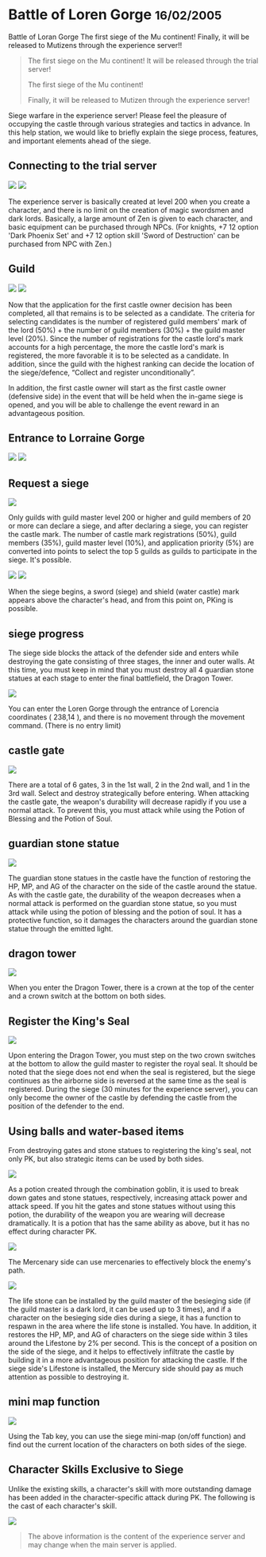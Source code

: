 # Battle of Loren Gorge <small>16/02/2005</small>

Battle of Loran Gorge The first siege of the Mu continent! Finally, it will be released to Mutizens through the experience server!!

> The first siege on the Mu continent! It will be released through the trial server!
>
> The first siege of the Mu continent!
>
> Finally, it will be released to Mutizen through the experience server!

Siege warfare in the experience server! Please feel the pleasure of occupying the castle through various strategies and tactics in advance.
In this help station, we would like to briefly explain the siege process, features, and important elements ahead of the siege.

## Connecting to the trial server

![](./img/01.jpg)
![](./img/02.jpg)

The experience server is basically created at level 200 when you create a character, and there is no limit on the creation of magic swordsmen and dark lords. Basically, a large amount of Zen is given to each character, and basic equipment can be purchased through NPCs. (For knights, +7 12 option 'Dark Phoenix Set' and +7 12 option skill 'Sword of Destruction' can be purchased from NPC with Zen.)

## Guild

![](./img/03.jpg)
![](./img/04.jpg)

Now that the application for the first castle owner decision has been completed, all that remains is to be selected as a candidate.
The criteria for selecting candidates is the number of registered guild members' mark of the lord (50%) + the number of guild members (30%) + the guild master level (20%). Since the number of registrations for the castle lord's mark accounts for a high percentage, the more the castle lord's mark is registered, the more favorable it is to be selected as a candidate. In addition, since the guild with the highest ranking can decide the location of the siege/defence, “Collect and register unconditionally”.

In addition, the first castle owner will start as the first castle owner (defensive side) in the event that will be held when the in-game siege is opened, and you will be able to challenge the event reward in an advantageous position.

## Entrance to Lorraine Gorge

![](./img/05.jpg)
![](./img/06.jpg)

## Request a siege

![](./img/07.jpg)

Only guilds with guild master level 200 or higher and guild members of 20 or more can declare a siege, and after declaring a siege, you can register the castle mark. The number of castle mark registrations (50%), guild members (35%), guild master level (10%), and application priority (5%) are converted into points to select the top 5 guilds as guilds to participate in the siege. It's possible.

![](./img/08.jpg)
![](./img/09.jpg)

When the siege begins, a sword (siege) and shield (water castle) mark appears above the character's head, and from this point on, PKing is possible.

## siege progress

The siege side blocks the attack of the defender side and enters while destroying the gate consisting of three stages, the inner and outer walls. At this time, you must keep in mind that you must destroy all 4 guardian stone statues at each stage to enter the final battlefield, the Dragon Tower.

![](./img/10.jpg)

You can enter the Loren Gorge through the entrance of Lorencia coordinates ( 238,14 ), and there is no movement through the movement command. (There is no entry limit)

## castle gate

![](./img/11.jpg)

There are a total of 6 gates, 3 in the 1st wall, 2 in the 2nd wall, and 1 in the 3rd wall. Select and destroy strategically before entering. When attacking the castle gate, the weapon's durability will decrease rapidly if you use a normal attack. To prevent this, you must attack while using the Potion of Blessing and the Potion of Soul.

## guardian stone statue

![](./img/12.jpg)

The guardian stone statues in the castle have the function of restoring the HP, MP, and AG of the character on the side of the castle around the statue. As with the castle gate, the durability of the weapon decreases when a normal attack is performed on the guardian stone statue, so you must attack while using the potion of blessing and the potion of soul. It has a protective function, so it damages the characters around the guardian stone statue through the emitted light.

## dragon tower

![](./img/13.jpg)

When you enter the Dragon Tower, there is a crown at the top of the center and a crown switch at the bottom on both sides.

## Register the King's Seal

![](./img/14.jpg)

Upon entering the Dragon Tower, you must step on the two crown switches at the bottom to allow the guild master to register the royal seal. It should be noted that the siege does not end when the seal is registered, but the siege continues as the airborne side is reversed at the same time as the seal is registered. During the siege (30 minutes for the experience server), you can only become the owner of the castle by defending the castle from the position of the defender to the end.

## Using balls and water-based items

From destroying gates and stone statues to registering the king's seal, not only PK, but also strategic items can be used by both sides.

![](./img/15.jpg)

As a potion created through the combination goblin, it is used to break down gates and stone statues, respectively, increasing attack power and attack speed. If you hit the gates and stone statues without using this potion, the durability of the weapon you are wearing will decrease dramatically. It is a potion that has the same ability as above, but it has no effect during character PK.

![](./img/16.jpg)

The Mercenary side can use mercenaries to effectively block the enemy's path.

![](./img/17.jpg)

The life stone can be installed by the guild master of the besieging side (if the guild master is a dark lord, it can be used up to 3 times), and if a character on the besieging side dies during a siege, it has a function to respawn in the area where the life stone is installed. You have. In addition, it restores the HP, MP, and AG of characters on the siege side within 3 tiles around the Lifestone by 2% per second. This is the concept of a position on the side of the siege, and it helps to effectively infiltrate the castle by building it in a more advantageous position for attacking the castle. If the siege side's Lifestone is installed, the Mercury side should pay as much attention as possible to destroying it.

## mini map function

![](./img/18.jpg)

Using the Tab key, you can use the siege mini-map (on/off function) and find out the current location of the characters on both sides of the siege.

## Character Skills Exclusive to Siege

Unlike the existing skills, a character's skill with more outstanding damage has been added in the character-specific attack during PK. The following is the cast of each character's skill.

![](./img/19.jpg)

> The above information is the content of the experience server and may change when the main server is applied.

